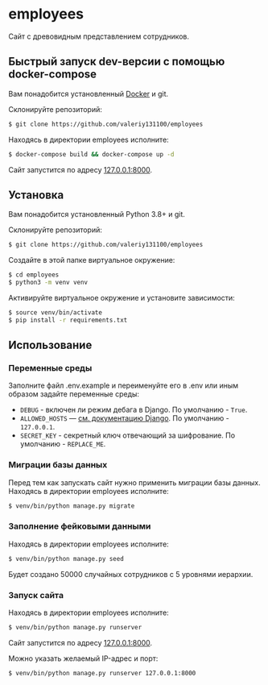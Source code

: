 # employees

Сайт с древовидным представлением сотрудников.

## Быстрый запуск dev-версии с помощью docker-compose

Вам понадобится установленный [Docker](https://docs.docker.com/get-docker/) и git.

Склонируйте репозиторий:
```bash
$ git clone https://github.com/valeriy131100/employees
```

Находясь в директории employees исполните:
```bash
$ docker-compose build && docker-compose up -d
```

Сайт запустится по адресу [127.0.0.1:8000](http://127.0.0.1:8000).

## Установка
Вам понадобится установленный Python 3.8+ и git.

Склонируйте репозиторий:
```bash
$ git clone https://github.com/valeriy131100/employees
```

Создайте в этой папке виртуальное окружение:
```bash
$ cd employees
$ python3 -m venv venv
```

Активируйте виртуальное окружение и установите зависимости:
```bash
$ source venv/bin/activate
$ pip install -r requirements.txt
```

## Использование

### Переменные среды
Заполните файл .env.example и переименуйте его в .env или иным образом задайте переменные среды:
* `DEBUG` - включен ли режим дебага в Django. По умолчанию - `True`.
* `ALLOWED_HOSTS` — [см. документацию Django](https://docs.djangoproject.com/en/4.0/ref/settings/#allowed-hosts). По умолчанию - `127.0.0.1`.
* `SECRET_KEY` - секретный ключ отвечающий за шифрование. По умолчанию - `REPLACE_ME`. 

### Миграции базы данных
Перед тем как запускать сайт нужно применить миграции базы данных. Находясь в директории employees исполните:
```bash
$ venv/bin/python manage.py migrate
```

### Заполнение фейковыми данными
Находясь в директории employees исполните:
```bash
$ venv/bin/python manage.py seed
```

Будет создано 50000 случайных сотрудников с 5 уровнями иерархии.

### Запуск сайта
Находясь в директории employees исполните:
```bash
$ venv/bin/python manage.py runserver
```

Сайт запустится по адресу [127.0.0.1:8000](http://127.0.0.1:8000).

Можно указать желаемый IP-адрес и порт:
```bash
$ venv/bin/python manage.py runserver 127.0.0.1:8000
```
